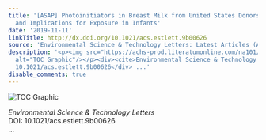 ```yaml
---
title: '[ASAP] Photoinitiators in Breast Milk from United States Donors: Occurrence
  and Implications for Exposure in Infants'
date: '2019-11-11'
linkTitle: http://dx.doi.org/10.1021/acs.estlett.9b00626
source: 'Environmental Science & Technology Letters: Latest Articles (ACS Publications)'
description: '<p><img src="https://achs-prod.literatumonline.com/na101/home/literatum/publisher/achs/journals/content/estlcu/0/estlcu.ahead-of-print/acs.estlett.9b00626/20191111/images/medium/ez9b00626_0002.gif"
  alt="TOC Graphic"/></p><div><cite>Environmental Science & Technology Letters</cite></div><div>DOI:
  10.1021/acs.estlett.9b00626</div> ...'
disable_comments: true
---
```

<p><img src="https://achs-prod.literatumonline.com/na101/home/literatum/publisher/achs/journals/content/estlcu/0/estlcu.ahead-of-print/acs.estlett.9b00626/20191111/images/medium/ez9b00626_0002.gif" alt="TOC Graphic"/></p><div><cite>Environmental Science & Technology Letters</cite></div><div>DOI: 10.1021/acs.estlett.9b00626</div> ...